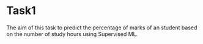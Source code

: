 # Task1
The aim of this task to predict the percentage of marks of an student based on the number of study hours using Supervised ML.
